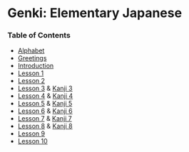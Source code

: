 # Genki: Elementary Japanese

### Table of Contents

* [Alphabet](alphabet.md)
* [Greetings](greetings.md)
* [Introduction](introduction.md)
* [Lesson 1](lesson-1.md) 
* [Lesson 2](lesson-2.md)
* [Lesson 3](lesson-3.md) & [Kanji 3](kanji-3.md)
* [Lesson 4](lesson-4.md) & [Kanji 4](kanji-4.md)
* [Lesson 5](lesson-5.md) & [Kanji 5](kanji-5.md)
* [Lesson 6](lesson-6.md) & [Kanji 6](kanji-6.md)
* [Lesson 7](lesson-7.md) & [Kanji 7](kanji-7.md)
* [Lesson 8](lesson-8.md) & [Kanji 8](kanji-8.md)
* [Lesson 9](lesson-9.md)
* [Lesson 10](lesson-10.md)
